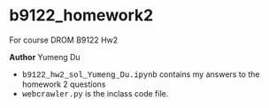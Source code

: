 # b9122_homework2
 For course DROM B9122 Hw2  

 **Author** Yumeng Du  
 * <span style="font-family:Courier New;">b9122_hw2_sol_Yumeng_Du.ipynb</span> contains my answers to the homework 2 questions 
 * <span style="font-family:Courier New;">webcrawler.py</span> is the inclass code file.
